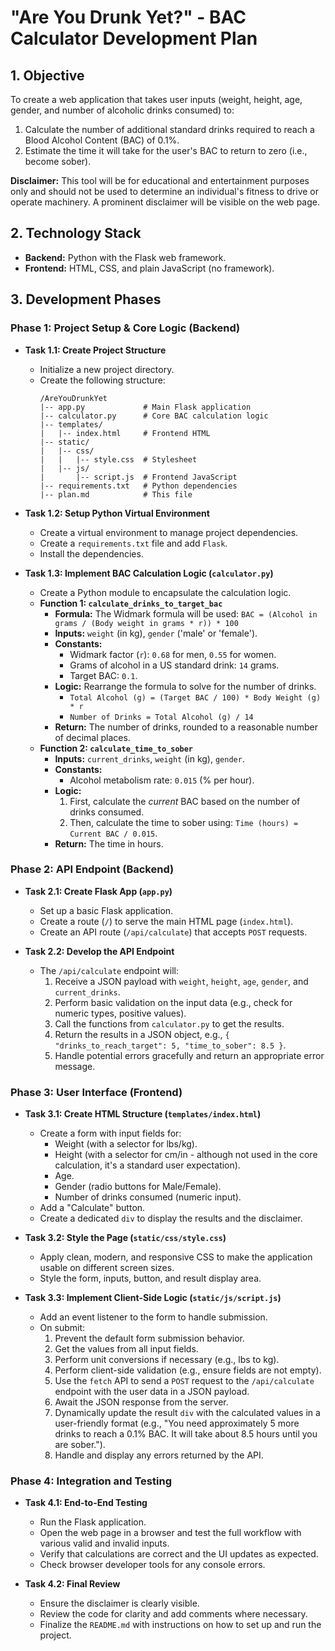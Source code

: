 # "Are You Drunk Yet?" - BAC Calculator Development Plan

## 1. Objective

To create a web application that takes user inputs (weight, height, age, gender, and number of alcoholic drinks consumed) to:
1.  Calculate the number of additional standard drinks required to reach a Blood Alcohol Content (BAC) of 0.1%.
2.  Estimate the time it will take for the user's BAC to return to zero (i.e., become sober).

**Disclaimer:** This tool will be for educational and entertainment purposes only and should not be used to determine an individual's fitness to drive or operate machinery. A prominent disclaimer will be visible on the web page.

## 2. Technology Stack

*   **Backend:** Python with the Flask web framework.
*   **Frontend:** HTML, CSS, and plain JavaScript (no framework).

## 3. Development Phases

### Phase 1: Project Setup & Core Logic (Backend)

*   **Task 1.1: Create Project Structure**
    *   Initialize a new project directory.
    *   Create the following structure:
        ```
        /AreYouDrunkYet
        |-- app.py             # Main Flask application
        |-- calculator.py      # Core BAC calculation logic
        |-- templates/
        |   |-- index.html     # Frontend HTML
        |-- static/
        |   |-- css/
        |   |   |-- style.css  # Stylesheet
        |   |-- js/
        |       |-- script.js  # Frontend JavaScript
        |-- requirements.txt   # Python dependencies
        |-- plan.md            # This file
        ```

*   **Task 1.2: Setup Python Virtual Environment**
    *   Create a virtual environment to manage project dependencies.
    *   Create a `requirements.txt` file and add `Flask`.
    *   Install the dependencies.

*   **Task 1.3: Implement BAC Calculation Logic (`calculator.py`)**
    *   Create a Python module to encapsulate the calculation logic.
    *   **Function 1: `calculate_drinks_to_target_bac`**
        *   **Formula:** The Widmark formula will be used: `BAC = (Alcohol in grams / (Body weight in grams * r)) * 100`
        *   **Inputs:** `weight` (in kg), `gender` ('male' or 'female').
        *   **Constants:**
            *   Widmark factor (`r`): `0.68` for men, `0.55` for women.
            *   Grams of alcohol in a US standard drink: `14` grams.
            *   Target BAC: `0.1`.
        *   **Logic:** Rearrange the formula to solve for the number of drinks.
            *   `Total Alcohol (g) = (Target BAC / 100) * Body Weight (g) * r`
            *   `Number of Drinks = Total Alcohol (g) / 14`
        *   **Return:** The number of drinks, rounded to a reasonable number of decimal places.
    *   **Function 2: `calculate_time_to_sober`**
        *   **Inputs:** `current_drinks`, `weight` (in kg), `gender`.
        *   **Constants:**
            *   Alcohol metabolism rate: `0.015` (% per hour).
        *   **Logic:**
            1.  First, calculate the *current* BAC based on the number of drinks consumed.
            2.  Then, calculate the time to sober using: `Time (hours) = Current BAC / 0.015`.
        *   **Return:** The time in hours.

### Phase 2: API Endpoint (Backend)

*   **Task 2.1: Create Flask App (`app.py`)**
    *   Set up a basic Flask application.
    *   Create a route (`/`) to serve the main HTML page (`index.html`).
    *   Create an API route (`/api/calculate`) that accepts `POST` requests.

*   **Task 2.2: Develop the API Endpoint**
    *   The `/api/calculate` endpoint will:
        1.  Receive a JSON payload with `weight`, `height`, `age`, `gender`, and `current_drinks`.
        2.  Perform basic validation on the input data (e.g., check for numeric types, positive values).
        3.  Call the functions from `calculator.py` to get the results.
        4.  Return the results in a JSON object, e.g., `{ "drinks_to_reach_target": 5, "time_to_sober": 8.5 }`.
        5.  Handle potential errors gracefully and return an appropriate error message.

### Phase 3: User Interface (Frontend)

*   **Task 3.1: Create HTML Structure (`templates/index.html`)**
    *   Create a form with input fields for:
        *   Weight (with a selector for lbs/kg).
        *   Height (with a selector for cm/in - although not used in the core calculation, it's a standard user expectation).
        *   Age.
        *   Gender (radio buttons for Male/Female).
        *   Number of drinks consumed (numeric input).
    *   Add a "Calculate" button.
    *   Create a dedicated `div` to display the results and the disclaimer.

*   **Task 3.2: Style the Page (`static/css/style.css`)**
    *   Apply clean, modern, and responsive CSS to make the application usable on different screen sizes.
    *   Style the form, inputs, button, and result display area.

*   **Task 3.3: Implement Client-Side Logic (`static/js/script.js`)**
    *   Add an event listener to the form to handle submission.
    *   On submit:
        1.  Prevent the default form submission behavior.
        2.  Get the values from all input fields.
        3.  Perform unit conversions if necessary (e.g., lbs to kg).
        4.  Perform client-side validation (e.g., ensure fields are not empty).
        5.  Use the `fetch` API to send a `POST` request to the `/api/calculate` endpoint with the user data in a JSON payload.
        6.  Await the JSON response from the server.
        7.  Dynamically update the result `div` with the calculated values in a user-friendly format (e.g., "You need approximately 5 more drinks to reach a 0.1% BAC. It will take about 8.5 hours until you are sober.").
        8.  Handle and display any errors returned by the API.

### Phase 4: Integration and Testing

*   **Task 4.1: End-to-End Testing**
    *   Run the Flask application.
    *   Open the web page in a browser and test the full workflow with various valid and invalid inputs.
    *   Verify that calculations are correct and the UI updates as expected.
    *   Check browser developer tools for any console errors.

*   **Task 4.2: Final Review**
    *   Ensure the disclaimer is clearly visible.
    *   Review the code for clarity and add comments where necessary.
    *   Finalize the `README.md` with instructions on how to set up and run the project. 